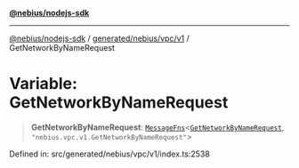 [**@nebius/nodejs-sdk**](../../../../../README.md)

---

[@nebius/nodejs-sdk](../../../../../README.md) / [generated/nebius/vpc/v1](../README.md) / GetNetworkByNameRequest

# Variable: GetNetworkByNameRequest

> **GetNetworkByNameRequest**: [`MessageFns`](../../../../../runtime/protos/core/interfaces/MessageFns.md)\<[`GetNetworkByNameRequest`](../interfaces/GetNetworkByNameRequest.md), `"nebius.vpc.v1.GetNetworkByNameRequest"`\>

Defined in: src/generated/nebius/vpc/v1/index.ts:2538
